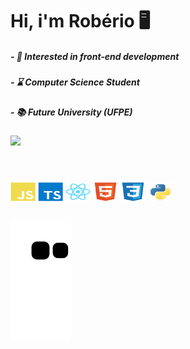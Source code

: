 # Hi, i'm Robério 🖥
<h5> - 🎨 Interested in front-end development </h5>
<h5> - ⌛ Computer Science Student </h5>
<h5> - 📚 Future University (UFPE) </h5>
<a href="https://www.linkedin.com/in/techjuliana" target="_blank"><img src="https://img.shields.io/badge/-LinkedIn-%230077B5?style=for-the-badge&logo=linkedin&logoColor=white" target="_blank"></a>


#
<div style="display: inline_block"><br>
  <img align="center" alt="Rafa-Js" height="30" width="40" src="https://raw.githubusercontent.com/devicons/devicon/master/icons/javascript/javascript-plain.svg">
  <img align="center" alt="Rafa-Ts" height="30" width="40" src="https://raw.githubusercontent.com/devicons/devicon/master/icons/typescript/typescript-plain.svg">
  <img align="center" alt="Rafa-React" height="30" width="40" src="https://raw.githubusercontent.com/devicons/devicon/master/icons/react/react-original.svg">
  <img align="center" alt="Rafa-HTML" height="30" width="40" src="https://raw.githubusercontent.com/devicons/devicon/master/icons/html5/html5-original.svg">
  <img align="center" alt="Rafa-CSS" height="30" width="40" src="https://raw.githubusercontent.com/devicons/devicon/master/icons/css3/css3-original.svg">
  <img align="center" alt="Rafa-Python" height="30" width="40" src="https://raw.githubusercontent.com/devicons/devicon/master/icons/python/python-original.svg">
</div>
  <br>


![Snake animation](https://github.com/roberiof/roberiof/blob/output/github-contribution-grid-snake.svg)

